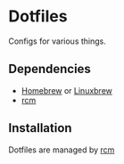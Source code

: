 # Dotfiles

Configs for various things.

## Dependencies

- [Homebrew](http://brew.sh) or [Linuxbrew](http://linuxbrew.sh)
- [rcm](https://github.com/thoughtbot/rcm)

## Installation

Dotfiles are managed by [rcm](https://github.com/thoughtbot/rcm)
